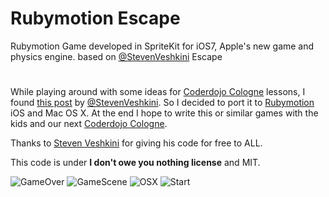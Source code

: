 Rubymotion Escape
======

Rubymotion Game developed in SpriteKit for iOS7, Apple's new game and physics engine. based on [@StevenVeshkini](https://github.com/StevenVeshkini/) Escape

# 

While playing around with some ideas for [Coderdojo Cologne](http://zen.coderdojo.com/dojo/385) lessons,
I found [this post](http://www.reddit.com/r/iOSProgramming/comments/1wc0yi/made_a_small_game_with_spritekit_this_is_my_code/) by [@StevenVeshkini](https://github.com/StevenVeshkini/).
So I decided to port it to  [Rubymotion](http://www.rubymotion.com) iOS and Mac OS X. At the end I hope to write this or similar games with the kids and 
our next [Coderdojo Cologne](http://zen.coderdojo.com/dojo/385).

Thanks to [Steven Veshkini](https://github.com/StevenVeshkini/) for giving his code for free to ALL.

This code is under __I don't owe you nothing license__ and MIT.


![GameOver](ios_game_over_scene?raw=true "iOS Gameover Scene")
![GameScene](ios_game_scene?raw=true "iOS Game Scene")
![OSX](osx_game_scene?raw=true "OS X Game Scene")
![Start](osx_start_scene?raw=true "OS X Start A Game Scene")